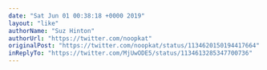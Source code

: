 ```yaml
---
date: "Sat Jun 01 00:38:18 +0000 2019"
layout: "like"
authorName: "Suz Hinton"
authorUrl: "https://twitter.com/noopkat"
originalPost: "https://twitter.com/noopkat/status/1134620150194417664"
inReplyTo: "https://twitter.com/MjUwODE5/status/1134613285347700736"
---
```

